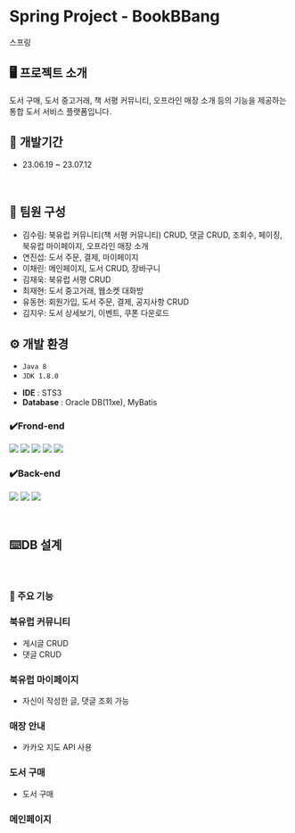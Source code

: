 # Spring Project - BookBBang
스프링
<br/>

## 🖥 프로젝트 소개
도서 구매, 도서 중고거래, 책 서평 커뮤니티, 오프라인 매장 소개 등의 기능을 제공하는 통합 도서 서비스 플랫폼입니다.
<br/>


## 📅 개발기간
* 23.06.19 ~ 23.07.12  
<br/>

## :two_men_holding_hands: 팀원 구성
 - 김수림: 북유럽 커뮤니티(책 서평 커뮤니티) CRUD, 댓글 CRUD, 조회수, 페이징, 북유럽 마이페이지, 오프라인 매장 소개
 - 연진섭: 도서 주문, 결제, 마이페이지
 - 이채린: 메인페이지, 도서 CRUD, 장바구니
 - 김재욱: 북유럽 서평 CRUD
 - 최재현: 도서 중고거래, 웹소켓 대화방
 - 유동현: 회원가입, 도서 주문, 결제, 공지사항 CRUD
 - 김지우: 도서 상세보기, 이벤트, 쿠폰 다운로드
  
## ⚙ 개발 환경
* `Java 8`
* `JDK 1.8.0`
- **IDE** : STS3
- **Database** : Oracle DB(11xe), MyBatis


### ✔️Frond-end
<img src="https://img.shields.io/badge/HTML-E34F26?style=for-the-badge&logo=HTML5&logoColor=white"> <img src="https://img.shields.io/badge/Css-1572B6?style=for-the-badge&logo=Css3&logoColor=white"> <img src="https://img.shields.io/badge/JavaScript-F7DF1E?style=for-the-badge&logo=JavaScript&logoColor=white"> <img src="https://img.shields.io/badge/jquery-0769AD?style=for-the-badge&logo=jquery&logoColor=white"> <img src="https://img.shields.io/badge/bootstrap-7952B3?style=for-the-badge&logo=bootstrap&logoColor=white">
### ✔️Back-end
<img src="https://img.shields.io/badge/JAVA-007396?style=for-the-badge&logo=java&logoColor=white"> <img src="https://img.shields.io/badge/spring-6DB33F?style=for-the-badge&logo=spring&logoColor=white"> <img src="https://img.shields.io/badge/oracle-F80000?style=for-the-badge&logo=oracle&logoColor=white">
</br>

</br>

## :keyboard:DB 설계


</br>

### 📌 주요 기능

### 북유럽 커뮤니티
  - 게시글 CRUD
  - 댓글 CRUD

### 북유럽 마이페이지
  - 자신이 작성한 글, 댓글 조회 가능

### 매장 안내
  - 카카오 지도 API 사용

### 도서 구매
  - 도서 구매

### 메인페이지
